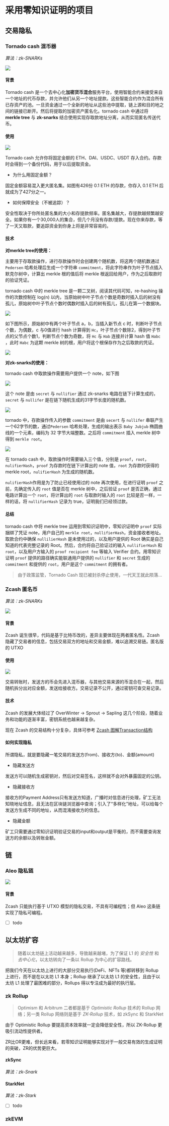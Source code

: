 # 采用零知识证明的项目

## 交易隐私

### Tornado cash 混币器

*算法：zk-SNARKs*

![](../img/tornado_cash_logo.png)

#### 背景

Tornado cash 是一个去中心化**加密货币混合**服务平台，使用智能合约来接受来自一个地址的代币存款，并允许他们从另一个地址提款。这些智能合约作为混合所有已存资产的池。一旦资金通过一个全新的地址从这些池中提取，链上源和目的地之间的链接已断开。然后将提取的加密资产匿名化。tornado cash 中通过将 **merkle tree** 与 **zk-snarks** 结合使用实现存取款地址分离，从而实现匿名传送代币。

#### 使用

![](../img/tornado_cash.png)

Tornado cash 允许你将固定金额的 ETH、DAI、USDC、USDT 存入合约。存款时会得到一个备份代码，用于以后提取资金。

- 为什么用固定金额？

固定金额容易混入更大匿名集。如图有426份 0.1 ETH 的存款，你存入 0.1 ETH 后就成为了427分之一。

- 如何保障安全（不被追踪）？

安全性取决于你所处匿名集的大小和存提款频率。匿名集越大，存提款越频繁越安全。如果你有一个30,000人的集合，但几个月没有存款/提款。现在你来存款，等了一天又取款，要追踪资金到你身上将是非常容易的。

#### 技术

**对merkle tree的使用：**

主要用于存取款操作，进行存款操作时会创建两个随机数，将这两个随机数通过 `Pedersen` 哈希处理后生成一个字符串 `commitment`，将此字符串作为叶子节点插入默克尔树中，计算出 merkle 根的值后将 merkle 根返回给用户，作为之后取款时的验证凭证。

tornado cash 中的 merkle tree 是一颗二叉树，阅读其代码可知，re-hashing 操作的次数控制在 log(n) 以内，当原始树中叶子节点个数是奇数时插入后的树没有孤儿，原始树中叶子节点个数时偶数时插入后的树有孤儿，孤儿在第一个数据块。

![](../img/tornado_cash_1.png)

如下图所示，原始树中有两个叶子节点 a，b，当插入新节点 c 时，判断叶子节点个数，为偶数，c 与0值进行 hash 计算得到 `Hc`，叶子节点个数除2，得到叶子节点的父节点个数1，判断节点个数为奇数，将 `Hc` 与 `Hab` 连接并计算 hash 值 `Habc` ，此时 `Habc` 为这颗 merkle 树的根，用户将这个根保存作为之后取款的凭证。

![](../img/tornado_cash_2.png)

**对zk-snarks的使用：**

tornado cash 中取款操作需要用户提供一个 note，如下图

![](../img/tornado_cash_3.png)

这个 note 是由 `secret` 与 `nullifier` 通过 zk-snarks 电路在链下计算生成的，`secret` 与 `nullifer` 是在链下随机生成的31字节长度的随机数。

![](../img/tornado_cash_4.png)

tornado 中，存款操作传入的参数 `commitment` 是由 `secert` 与 `nullifer` 串联产生一个62字节的数，通过`Pedersen` 哈希处理，生成的输出表示 `Baby Jubjub` 椭圆曲线的一个元素，编码为 32 字节大端整数。之后将 `commitment` 插入 merkle 树中得到 `merkle root`。

![](../img/tornado_cash_5.png)

在 tornado cash 中，取款操作时需要输入三个值，分别是 `proof`，`root`，`nulifierHash`，`proof` 为存款时在链下计算出的 note 值，`root` 为存款时获得的 merkle root，`nulifierHash` 为生成的随机数。

`nulifierHash`作用是为了防止已经使用过的 note 再次使用，在进行证明 `proof` 之前，先确定传入的 `root` 值是否在 merkle 树中，之后验证 `proof` 是否正确，通过电路计算出一个 `root`，将计算出的 `root` 与取款时输入的 `root` 比较是否一样，一样的话，将 `nullifierHash` 记录为 true，证明我们已经领过款。

#### 总结

tornado cash 中将 merkle tree 运用到零知识证明中，零知识证明中 `proof` 实际捆绑了凭证 note，用户自己的 `merkle root`，`nullifierHash`，资金接收者地址。取款合约中确保 `nullilierHash` 是未使用过的，以及用户提供的 Root 确实是自己知道的代表完整记录的 Root。然后，合约将自己验证过的输入 `nullifierHash` 和 `root`，以及用户方输入的 `proof recipient fee` 等输入 Verifier 合约。用零知识证明 `proof` 提供的路径确实能联通用户提供的 `nullifier` 和 `secret` 生成的 `commitment` 和提供的 `root`，用户是这个 `commitment` 的拥有者。

> 由于政策监管，Tornado Cash 现已被封杀停止使用，一代天王就此陨落...

### Zcash 匿名币

*算法：zk-SNARKs*

![](../img/zcash_logo.png)

#### 背景

Zcash 诞生很早，代码是基于比特币改的，差异主要体现在两者匿名性。Zcash 隐藏了交易者的信息，包括交易双方的地址和交易金额，难以追溯交易链。匿名版的 UTXO

#### 使用

![](../img/zcash.png)

交易转账时，发送方的币会先进入混币器，与其他交易来源的币混合在一起，然后随机拆分出对应金额，发送给接收方。交易记录不公开，通过密钥可查交易记录。

#### 技术

Zcash 的发展大体经过了 OverWinter -> Sprout -> Sapling 这几个阶段，随着业务和功能的逐渐丰富，密钥系统也越来越复杂。

现在 Zcash 的交易结构十分复杂，具体可参考 [Zcash 图解Transaction结构](https://learnblockchain.cn/2019/08/01/nullifier-hash)

#### 如何实现隐私

所谓隐私，就是要隐藏一笔交易的发送方(from)、接收方(to)、金额(amount)

- 隐藏发送方

发送方可以随机生成密钥对，然后对交易签名，这样就不会对外暴露固定的公钥。

- 隐藏接收方

接收方的Payment Address只有发送方知道，广播时对信息进行处理，矿工无法知晓地址信息，且无法在区块链浏览器中查询；引入了“多样化”地址，可以给每个发送方生成不同的地址，从而混淆接收方的信息。

- 隐藏金额

矿工只需要通过零知识证明验证交易的input和output是平衡的，而不需要查询发送方的余额以及转账金额。

## 链

### Aleo 隐私链

<img src="../img/Aleo_logo.png"  />

#### 背景

Zcash 只能执行基于 UTXO 模型的隐私交易，不具有可编程性；但 Aleo 这条链实现了隐私可编程。

- [ ] todo

## 以太坊扩容

> 随着以太坊链上活动越来越多，导致越来越堵，为了保证 L1 的 *安全性* 和 *去中心化*，以太坊转向了一条以 Rollup 为中心的扩容路线。

把我们今天在以太坊上进行的大部分交易执行(DeFi、NFTs 等)都转移到 Rollup 上进行，而不是在以太坊 L1 本身；Rollup 继承了以太坊 L1 的安全性，且由于以太坊 L1 处理了最困难的部分，Rollups 得以专注成为最好的执行层。

### zk Rollup

> Optimism 和 Arbitrum 二者都是基于 *Optimistic Rollup* 技术的 Rollup 网络；另一类 Rollup 网络则是基于 *ZK-Rollup* 技术，如 zkSync 和 StarkNet

由于 Optimistic Rollup 要提高资本效率就一定会降低安全性，所以 ZK-Rollup 更吸引流动性提供者。

ZR比OR更难，但长远来看，若零知识证明能够实现对于一般交易有效的生成证明的突破，ZR的优势更巨大。

#### zkSync

*算法：zk-Snark*

#### StarkNet

*算法：zk-Stark*

- [ ] todo


### zkEVM
